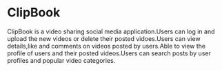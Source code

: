 # ClipBook
ClipBook is a video sharing social media application.Users can log in and upload the new videos or delete their posted vidoes.Users can view details,like and comments on videos posted by users.Able to view the profile of users and their posted videos.Users can search posts by user profiles and popular video categories.
